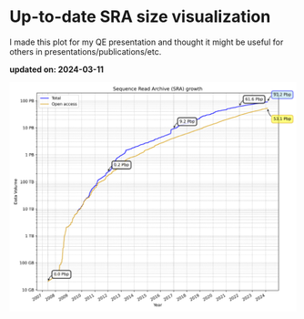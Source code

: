 # Up-to-date SRA size visualization

I made this plot for my QE presentation and thought it might be useful for others in presentations/publications/etc.

**updated on: 2024-03-11**


![SRA Data Growth](sra_data_growth.png)